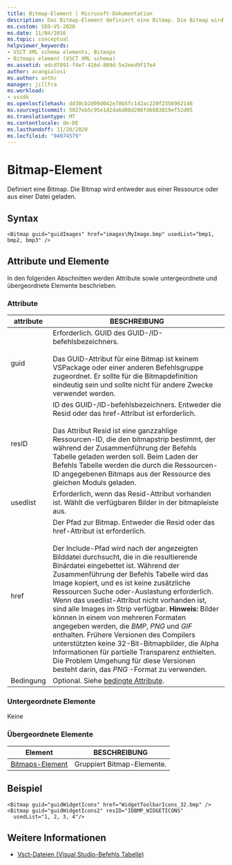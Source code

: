 ```yaml
---
title: Bitmap-Element | Microsoft-Dokumentation
description: Das Bitmap-Element definiert eine Bitmap. Die Bitmap wird entweder aus einer Ressource oder aus einer Datei geladen. Dieser Artikel enthält ein Beispiel.
ms.custom: SEO-VS-2020
ms.date: 11/04/2016
ms.topic: conceptual
helpviewer_keywords:
- VSCT XML schema elements, Bitmaps
- Bitmaps element (VSCT XML schema)
ms.assetid: edcd7891-f4e7-416d-809d-5e2eed9f17e4
author: acangialosi
ms.author: anthc
manager: jillfra
ms.workload:
- vssdk
ms.openlocfilehash: dd30cb2d09d042e70b5fc142ac220f2356962146
ms.sourcegitcommit: 5027eb5c95e1d2da6d08d208fd6883819ef52d05
ms.translationtype: MT
ms.contentlocale: de-DE
ms.lasthandoff: 11/20/2020
ms.locfileid: "94974579"
---
```

# <a name="bitmap-element"></a>Bitmap-Element
Definiert eine Bitmap. Die Bitmap wird entweder aus einer Ressource oder aus einer Datei geladen.

## <a name="syntax"></a>Syntax

```
<Bitmap guid="guidImages" href="images\MyImage.bmp" usedList="bmp1, bmp2, bmp3" />
```

## <a name="attributes-and-elements"></a>Attribute und Elemente
 In den folgenden Abschnitten werden Attribute sowie untergeordnete und übergeordnete Elemente beschrieben.

### <a name="attributes"></a>Attribute

|attribute|BESCHREIBUNG|
|---------------|-----------------|
|guid|Erforderlich. GUID des GUID-/ID-befehlsbezeichners.<br /><br /> Das GUID-Attribut für eine Bitmap ist keinem VSPackage oder einer anderen Befehlsgruppe zugeordnet.  Er sollte für die Bitmapdefinition eindeutig sein und sollte nicht für andere Zwecke verwendet werden.|
|resID|ID des GUID-/ID-befehlsbezeichners. Entweder die Resid oder das href-Attribut ist erforderlich.<br /><br /> Das Attribut Resid ist eine ganzzahlige Ressourcen-ID, die den bitmapstrip bestimmt, der während der Zusammenführung der Befehls Tabelle geladen werden soll.  Beim Laden der Befehls Tabelle werden die durch die Ressourcen-ID angegebenen Bitmaps aus der Ressource des gleichen Moduls geladen.|
|usedlist|Erforderlich, wenn das Resid-Attribut vorhanden ist. Wählt die verfügbaren Bilder in der bitmapleiste aus.|
|href|Der Pfad zur Bitmap. Entweder die Resid oder das href-Attribut ist erforderlich.<br /><br /> Der Include-Pfad wird nach der angezeigten Bilddatei durchsucht, die in die resultierende Binärdatei eingebettet ist.  Während der Zusammenführung der Befehls Tabelle wird das Image kopiert, und es ist keine zusätzliche Ressourcen Suche oder-Auslastung erforderlich.  Wenn das usedlist-Attribut nicht vorhanden ist, sind alle Images im Strip verfügbar. **Hinweis:**  Bilder können in einem von mehreren Formaten angegeben werden, die *BMP*, *PNG* und *GIF* enthalten.  Frühere Versionen des Compilers unterstützten keine 32-Bit-Bitmapbilder, die Alpha Informationen für partielle Transparenz enthielten. Die Problem Umgehung für diese Versionen besteht darin, das *PNG* -Format zu verwenden.|
|Bedingung|Optional. Siehe [bedingte Attribute](../extensibility/vsct-xml-schema-conditional-attributes.md).|

### <a name="child-elements"></a>Untergeordnete Elemente
 Keine

### <a name="parent-elements"></a>Übergeordnete Elemente

|Element|BESCHREIBUNG|
|-------------|-----------------|
|[Bitmaps-Element](../extensibility/bitmaps-element.md)|Gruppiert Bitmap-Elemente.|

## <a name="example"></a>Beispiel

```
<Bitmap guid="guidWidgetIcons" href="WidgetToolbarIcons_32.bmp" />
<Bitmap guid="guidWidgetIcons2" resID="IDBMP_WIDGETICONS"
  usedList="1, 2, 3, 4"/>
```

## <a name="see-also"></a>Weitere Informationen
- [Vsct-Dateien (Visual Studio-Befehls Tabelle)](../extensibility/internals/visual-studio-command-table-dot-vsct-files.md)
